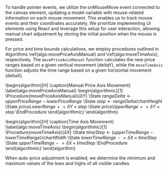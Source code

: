 To handle pointer events, we utilize the onMouseMove event connected to the canvas element, updating a model variable with mouse-related information on each mouse movement. This enables us to track mouse events and their coordinates accurately. We prioritize implementing UI elements using React and leverage this setup for user interaction, allowing manual chart adjustment by storing the initial position when the mouse is pressed.

For price and time bounds calculations, we employ procedures outlined in Algorithms \ref{algo:movePriceAxisManual} and \ref{algo:moveTimeAxis}, respectively. The `movePriceAxisManual` function calculates the new price ranges based on a given vertical movement (deltaY), while the `moveTimeAxis` function adjusts the time range based on a given horizontal movement (deltaX).

\begin{algorithm}[H]
    \caption{Manual Price Axis Movement}
    \label{algo:movePriceAxisManual}
    \begin{algorithmic}[1]
        \Procedure{movePriceAxisManual}{$\delta Y$}
            \State $rangeDelta \gets upperPriceRange - lowerPriceRange$
            \State $step \gets rangeDelta / chartHeight$
            \State $priceLowerRange \mathrel{+}= \delta Y \times step$
            \State $priceUpperRange \mathrel{+}= \delta Y \times step$
        \EndProcedure
    \end{algorithmic}
\end{algorithm}

\begin{algorithm}[H]
    \caption{Time Axis Movement}
    \label{algo:moveTimeAxis}
    \begin{algorithmic}[1]
        \Procedure{moveTimeAxis}{$\delta X$}
            \State $timeStep \gets (upperTimeRange - lowerTimeRange) / chartWidth$
            \State $lowerTimeRange \mathrel{-}= \delta X \times timeStep$
            \State $upperTimeRange \mathrel{-}= \delta X \times timeStep$
        \EndProcedure
    \end{algorithmic}
\end{algorithm}

When auto-price adjustment is enabled, we determine the minimum and maximum values of the lows and highs of all visible candles.

